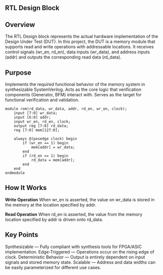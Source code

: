 RTL Design Block
----------------

Overview
-----------
The RTL Design block represents the actual hardware implementation of the Design Under Test (DUT).
In this project, the DUT is a memory module that supports read and write operations with addressable locations.
It receives control signals (wr_en, rd_en), data inputs (wr_data), and address inputs (addr) and outputs the corresponding read data (rd_data).

Purpose
----------
Implements the required functional behavior of the memory system in synthesizable SystemVerilog.
Acts as the core logic that verification components (Generator, BFM) interact with.
Serves as the target for functional verification and validation.
```
module rom(rd_data, wr_data, addr, rd_en, wr_en, clock);
    input [7:0] wr_data;
    input [6:0] addr;
    input wr_en, rd_en, clock;
    output reg [7:0] rd_data;
    reg [7:0] mem[127:0];

    always @(posedge clock) begin
        if (wr_en == 1) begin
            mem[addr] = wr_data;
        end
        if (rd_en == 1) begin
            rd_data = mem[addr];
        end
    end
endmodule
```
How It Works
--------------
**Write Operation**
When wr_en is asserted, the value on wr_data is stored in the memory at the location specified by addr.

**Read Operation**
When rd_en is asserted, the value from the memory location specified by addr is driven onto rd_data.

Key Points
-----------
Synthesizable — Fully compliant with synthesis tools for FPGA/ASIC implementation.
Edge-Triggered — Operations occur on the rising edge of clock.
Deterministic Behavior — Output is entirely dependent on input signals and stored memory state.
Scalable — Address and data widths can be easily parameterized for different use cases.

